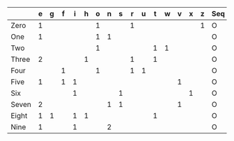 |       | e    | g    | f    | i    | h    | o    | n    | s    | r    | u    | t    | w    | v    | x    | z    | Seq  |
| ----- | ---- | ---- | ---- | ---- | ---- | ---- | ---- | ---- | ---- | ---- | ---- | ---- | ---- | ---- | ---- | ---- |
| Zero  | 1    |      |      |      |      | 1    |      |      | 1    |      |      |      |      |      | 1    | O    |
| One   | 1    |      |      |      |      | 1    | 1    |      |      |      |      |      |      |      |      | O    |
| Two   |      |      |      |      |      | 1    |      |      |      |      | 1    | 1    |      |      |      | O    |
| Three | 2    |      |      |      | 1    |      |      |      | 1    |      | 1    |      |      |      |      | O    |
| Four  |      |      | 1    |      |      | 1    |      |      | 1    | 1    |      |      |      |      |      | O    |
| Five  | 1    |      | 1    | 1    |      |      |      |      |      |      |      |      | 1    |      |      | O    |
| Six   |      |      |      | 1    |      |      |      | 1    |      |      |      |      |      | 1    |      | O    |
| Seven | 2    |      |      |      |      |      | 1    | 1    |      |      |      |      | 1    |      |      | O    |
| Eight | 1    | 1    |      | 1    | 1    |      |      |      |      |      | 1    |      |      |      |      | O    |
| Nine  | 1    |      |      | 1    |      |      | 2    |      |      |      |      |      |      |      |      | O    |



